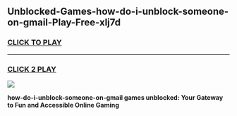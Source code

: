 
## Unblocked-Games-how-do-i-unblock-someone-on-gmail-Play-Free-xlj7d
<h3>
<a href="https://premium76.site?title=how-do-i-unblock-someone-on-gmail&ref=10A">CLICK TO PLAY</a></h3>
<hr>

<h3>
<a href="https://premium76.site?title=how-do-i-unblock-someone-on-gmail&ref=10A">CLICK 2 PLAY</a>
  
</h3>

<a href="https://premium76.site?title=how-do-i-unblock-someone-on-gmail&ref=10A"><img src="https://clearcache.store/games.png"></a>


**how-do-i-unblock-someone-on-gmail games unblocked: Your Gateway to Fun and Accessible Online Gaming**
